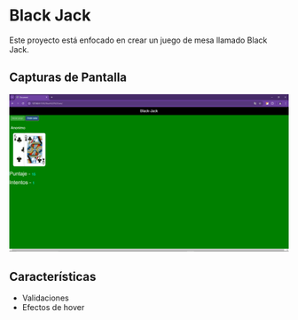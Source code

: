 # Black Jack

Este proyecto está enfocado en crear un juego de mesa llamado Black Jack.

## Capturas de Pantalla

![Juego](./capturas/Screenshot%20(392).png)


## Características

- Validaciones
- Efectos de hover

